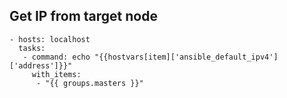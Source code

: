 
## Get IP from target node
```
- hosts: localhost
  tasks:
   - command: echo "{{hostvars[item]['ansible_default_ipv4']['address']}}"
     with_items:
      - "{{ groups.masters }}"
```
